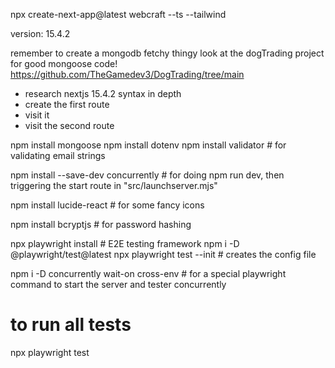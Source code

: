 



npx create-next-app@latest webcraft --ts --tailwind

version: 15.4.2

remember to create a mongodb fetchy thingy
look at the dogTrading project for good mongoose code!
https://github.com/TheGamedev3/DogTrading/tree/main

- research nextjs 15.4.2 syntax in depth
- create the first route
- visit it
- visit the second route


npm install mongoose
npm install dotenv
npm install validator # for validating email strings

npm install --save-dev concurrently # for doing npm run dev, then triggering the start route in "src/launchserver.mjs"

npm install lucide-react # for some fancy icons

npm install bcryptjs # for password hashing

npx playwright install # E2E testing framework
npm i -D @playwright/test@latest
npx playwright test --init # creates the config file

npm i -D concurrently wait-on cross-env # for a special playwright command to start the server and tester concurrently

# to run all tests
npx playwright test



